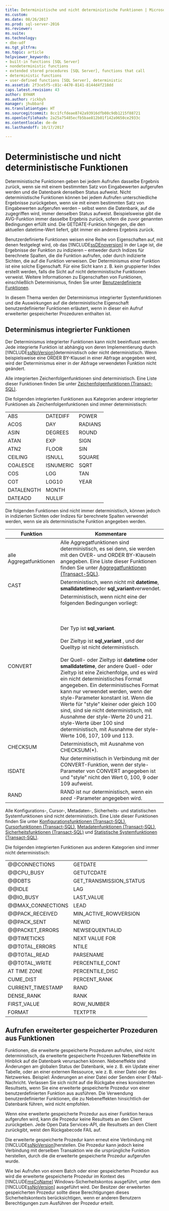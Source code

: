 ```yaml
---
title: Deterministische und nicht deterministische Funktionen | Microsoft-Dokumentation
ms.custom: 
ms.date: 08/26/2017
ms.prod: sql-server-2016
ms.reviewer: 
ms.suite: 
ms.technology:
- dbe-udf
ms.tgt_pltfrm: 
ms.topic: article
helpviewer_keywords:
- built-in functions [SQL Server]
- nondeterministic functions
- extended stored procedures [SQL Server], functions that call
- deterministic functions
- user-defined functions [SQL Server], deterministic
ms.assetid: 2f3ce5f5-c81c-4470-8141-8144d4f218dd
caps.latest.revision: 43
author: BYHAM
ms.author: rickbyh
manager: jhubbard
ms.translationtype: HT
ms.sourcegitcommit: 8cc1fcfdeae8742a93916dfb08c9db1215f88721
ms.openlocfilehash: 2a25a75485ecfb5bae812b01f142a9650ce2933c
ms.contentlocale: de-de
ms.lasthandoff: 10/17/2017

---
```

# <a name="deterministic-and-nondeterministic-functions"></a>Deterministische und nicht deterministische Funktionen
  Deterministische Funktionen geben bei jedem Aufrufen dasselbe Ergebnis zurück, wenn sie mit einem bestimmten Satz von Eingabewerten aufgerufen werden und die Datenbank denselben Status aufweist. Nicht deterministische Funktionen können bei jedem Aufrufen unterschiedliche Ergebnisse zurückgeben, wenn sie mit einem bestimmten Satz von Eingabewerten aufgerufen werden – selbst wenn die Datenbank, auf die zugegriffen wird, immer denselben Status aufweist. Beispielsweise gibt die AVG-Funktion immer dasselbe Ergebnis zurück, sofern die zuvor genannten Bedingungen erfüllt sind. Die GETDATE-Funktion hingegen, die den aktuellen datetime-Wert liefert, gibt immer ein anderes Ergebnis zurück.  
  
 Benutzerdefinierte Funktionen weisen eine Reihe von Eigenschaften auf, mit denen festgelegt wird, ob das [!INCLUDE[ssDEnoversion](../../includes/ssdenoversion-md.md)] in der Lage ist, die Ergebnisse der Funktion zu indizieren – entweder durch Indizes für berechnete Spalten, die die Funktion aufrufen, oder durch indizierte Sichten, die auf die Funktion verweisen. Der Determinismus einer Funktion ist eine solche Eigenschaft. Für eine Sicht kann z. B. kein gruppierter Index erstellt werden, falls die Sicht auf nicht deterministische Funktionen verweist. Weitere Informationen zu Eigenschaften von Funktionen, einschließlich Determinismus, finden Sie unter [Benutzerdefinierte Funktionen](../../relational-databases/user-defined-functions/user-defined-functions.md).  
  
 In diesem Thema werden der Determinismus integrierter Systemfunktionen und die Auswirkungen auf die deterministische Eigenschaft benutzerdefinierter Funktionen erläutert, wenn in dieser ein Aufruf erweiterter gespeicherter Prozeduren enthalten ist.  
  
## <a name="built-in-function-determinism"></a>Determinismus integrierter Funktionen  
 Der Determinismus integrierter Funktionen kann nicht beeinflusst werden. Jede integrierte Funktion ist abhängig von deren Implementierung durch [!INCLUDE[ssNoVersion](../../includes/ssnoversion-md.md)]deterministisch oder nicht deterministisch. Wenn beispielsweise eine ORDER BY-Klausel in einer Abfrage angegeben wird, wird der Determinismus einer in der Abfrage verwendeten Funktion nicht geändert.  
  
 Alle integrierten Zeichenfolgenfunktionen sind deterministisch. Eine Liste dieser Funktionen finden Sie unter [Zeichenfolgenfunktionen &#40;Transact-SQL&#41;](../../t-sql/functions/string-functions-transact-sql.md).  
  
 Die folgenden integrierten Funktionen aus Kategorien anderer integrierter Funktionen als Zeichenfolgenfunktionen sind immer deterministisch:  
  
||||  
|-|-|-|  
|ABS|DATEDIFF|POWER|  
|ACOS|DAY|RADIANS|  
|ASIN|DEGREES|ROUND|  
|ATAN|EXP|SIGN|  
|ATN2|FLOOR|SIN|  
|CEILING|ISNULL|SQUARE|  
|COALESCE|ISNUMERIC|SQRT|  
|COS|LOG|TAN|  
|COT|LOG10|YEAR|  
|DATALENGTH|MONTH||  
|DATEADD|NULLIF||  
  
 Die folgenden Funktionen sind nicht immer deterministisch, können jedoch in indizierten Sichten oder Indizes für berechnete Spalten verwendet werden, wenn sie als deterministische Funktion angegeben werden.  
  
|Funktion|Kommentare|  
|--------------|--------------|  
|alle Aggregatfunktionen|Alle Aggregatfunktionen sind deterministisch, es sei denn, sie werden mit den OVER- und ORDER BY-Klauseln angegeben. Eine Liste dieser Funktionen finden Sie unter [Aggregatfunktionen &#40;Transact-SQL&#41;](../../t-sql/functions/aggregate-functions-transact-sql.md).|  
|CAST|Deterministisch, wenn nicht mit **datetime**, **smalldatetime**oder **sql_variant**verwendet.|  
|CONVERT|Deterministisch, wenn nicht eine der folgenden Bedingungen vorliegt:<br /><br /> <br /><br /> Der Typ ist **sql_variant**.<br /><br /> Der Zieltyp ist **sql_variant** , und der Quelltyp ist nicht deterministisch.<br /><br /> Der Quell- oder Zieltyp ist **datetime** oder **smalldatetime**, der andere Quell- oder Zieltyp ist eine Zeichenfolge, und es wird ein nicht deterministisches Format angegeben. Ein deterministisches Format kann nur verwendet werden, wenn der style-Parameter konstant ist. Wenn die Werte für "style" kleiner oder gleich 100 sind, sind sie nicht deterministisch, mit Ausnahme der style-Werte 20 und 21. style-Werte über 100 sind deterministisch, mit Ausnahme der style-Werte 106, 107, 109 und 113.|  
|CHECKSUM|Deterministisch, mit Ausnahme von CHECKSUM(*).|  
|ISDATE|Nur deterministisch in Verbindung mit der CONVERT-Funktion, wenn der style-Parameter von CONVERT angegeben ist und "style" nicht den Wert 0, 100, 9 oder 109 aufweist.|  
|RAND|RAND ist nur deterministisch, wenn ein *seed* -Parameter angegeben wird.|  
  
 Alle Konfigurations-, Cursor-, Metadaten-, Sicherheits- und statistischen Systemfunktionen sind nicht deterministisch. Eine Liste dieser Funktionen finden Sie unter [Konfigurationsfunktionen &#40;Transact-SQL&#41;](../../t-sql/functions/configuration-functions-transact-sql.md), [Cursorfunktionen &#40;Transact-SQL&#41;](../../t-sql/functions/cursor-functions-transact-sql.md), [Metadatenfunktionen &#40;Transact-SQL&#41;](../../t-sql/functions/metadata-functions-transact-sql.md), [Sicherheitsfunktionen &#40;Transact-SQL&#41;](../../t-sql/functions/security-functions-transact-sql.md) und [Statistische Systemfunktionen &#40;Transact-SQL&#41;](../../t-sql/functions/system-statistical-functions-transact-sql.md).  
  
 Die folgenden integrierten Funktionen aus anderen Kategorien sind immer nicht deterministisch:  
  
|||  
|-|-|  
|@@CONNECTIONS|GETDATE|  
|@@CPU_BUSY|GETUTCDATE|  
|@@DBTS|GET_TRANSMISSION_STATUS|  
|@@IDLE|LAG|  
|@@IO_BUSY|LAST_VALUE|  
|@@MAX_CONNECTIONS|LEAD|  
|@@PACK_RECEIVED|MIN_ACTIVE_ROWVERSION|  
|@@PACK_SENT|NEWID|  
|@@PACKET_ERRORS|NEWSEQUENTIALID|  
|@@TIMETICKS|NEXT VALUE FOR|  
|@@TOTAL_ERRORS|NTILE|  
|@@TOTAL_READ|PARSENAME|  
|@@TOTAL_WRITE|PERCENTILE_CONT|  
|AT TIME ZONE|PERCENTILE_DISC|
|CUME_DIST|PERCENT_RANK|  
|CURRENT_TIMESTAMP|RAND|  
|DENSE_RANK|RANK|  
|FIRST_VALUE|ROW_NUMBER|   
|FORMAT|TEXTPTR|  
  
## <a name="calling-extended-stored-procedures-from-functions"></a>Aufrufen erweiterter gespeicherter Prozeduren aus Funktionen  
 Funktionen, die erweiterte gespeicherte Prozeduren aufrufen, sind nicht deterministisch, da erweiterte gespeicherte Prozeduren Nebeneffekte im Hinblick auf die Datenbank verursachen können. Nebeneffekte sind Änderungen am globalen Status der Datenbank, wie z. B. ein Update einer Tabelle, oder an einer externen Ressource, wie z. B. einer Datei oder des Netzwerkes. Beispiel: Änderungen an einer Datei oder Senden einer E-Mail-Nachricht. Verlassen Sie sich nicht auf die Rückgabe eines konsistenten Resultsets, wenn Sie eine erweiterte gespeicherte Prozedur von einer benutzerdefinierten Funktion aus ausführen. Die Verwendung benutzerdefinierter Funktionen, die zu Nebeneffekten hinsichtlich der Datenbank führen, wird nicht empfohlen.  
  
 Wenn eine erweiterte gespeicherte Prozedur aus einer Funktion heraus aufgerufen wird, kann die Prozedur keine Resultsets an den Client zurückgeben. Jede Open Data Services-API, die Resultsets an den Client zurückgibt, weist den Rückgabecode FAIL auf.  
  
 Die erweiterte gespeicherte Prozedur kann erneut eine Verbindung mit [!INCLUDE[ssNoVersion](../../includes/ssnoversion-md.md)]herstellen. Die Prozedur kann jedoch keine Verbindung mit derselben Transaktion wie die ursprüngliche Funktion herstellen, durch die die erweiterte gespeicherte Prozedur aufgerufen wurde.  
  
 Wie bei Aufrufen von einem Batch oder einer gespeicherten Prozedur aus wird die erweiterte gespeicherte Prozedur im Kontext des [!INCLUDE[msCoName](../../includes/msconame-md.md)] Windows-Sicherheitskontos ausgeführt, unter dem [!INCLUDE[ssNoVersion](../../includes/ssnoversion-md.md)] ausgeführt wird. Der Besitzer der erweiterten gespeicherten Prozedur sollte diese Berechtigungen dieses Sicherheitskontexts berücksichtigen, wenn er anderen Benutzern Berechtigungen zum Ausführen der Prozedur erteilt.  
  
  

